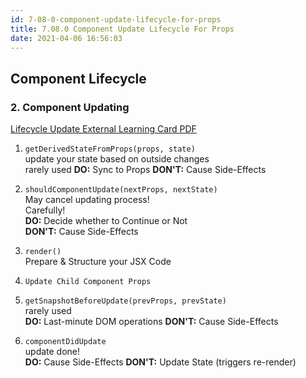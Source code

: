 ```yaml
---
id: 7-08-0-component-update-lifecycle-for-props
title: 7.08.0 Component Update Lifecycle For Props
date: 2021-04-06 16:56:03
---
```


## Component Lifecycle

### 2. Component Updating

[Lifecycle Update External Learning Card PDF](pdf/8-lifecycle-update-external-learning-card.pdf)

1. `getDerivedStateFromProps(props, state)`  
   update your state based on outside changes  
   rarely used
   **DO:** Sync to Props
   **DON'T:** Cause Side-Effects

2. `shouldComponentUpdate(nextProps, nextState)`  
   May cancel updating process!  
   Carefully!  
   **DO:** Decide whether to Continue or Not  
   **DON'T:** Cause Side-Effects

3. `render()`  
   Prepare & Structure your JSX Code

4. `Update Child Component Props`

5. `getSnapshotBeforeUpdate(prevProps, prevState)`  
   rarely used  
   **DO:** Last-minute DOM operations
   **DON'T:** Cause Side-Effects

6. `componentDidUpdate`  
   update done!  
   **DO:** Cause Side-Effects
   **DON'T:** Update State (triggers re-render)
